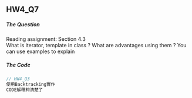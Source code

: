 ## HW4_Q7

##### The Question  

Reading assignment: Section 4.3  
What is iterator, template in class ? What are advantages using them ? You can use examples to explain  

##### The Code

``` c++
// HW4_Q3
使用Backtracking實作
CODE解釋夠清楚了
```
